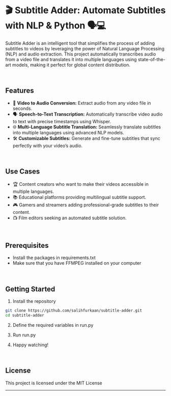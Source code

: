 # 🎬 Subtitle Adder: Automate Subtitles with NLP & Python 🗣️💻

Subtitle Adder is an intelligent tool that simplifies the process of adding subtitles to videos by leveraging the power of Natural Language Processing (NLP) and audio extraction. This project automatically transcribes audio from a video file and translates it into multiple languages using state-of-the-art models, making it perfect for global content distribution.

<br>

<h2> Features </h2>

- 🎥 **Video to Audio Conversion:** Extract audio from any video file in seconds.
- 🗣️ **Speech-to-Text Transcription:** Automatically transcribe video audio to text with precise timestamps using Whisper.
- 🌐 **Multi-Language Subtitle Translation:** Seamlessly translate subtitles into multiple languages using advanced NLP models.
- 🛠️ **Customizable Subtitles:** Generate and fine-tune subtitles that sync perfectly with your video’s audio.

<br>

<h2> Use Cases </h2>

- 🏆 Content creators who want to make their videos accessible in multiple languages.
- 📚 Educational platforms providing multilingual subtitle support.
- 🎮 Gamers and streamers adding professional-grade subtitles to their content.
- 📺 Film editors seeking an automated subtitle solution.

<br>

<h2> Prerequisites </h2>

- Install the packages in requirements.txt
- Make sure that you have FFMPEG installed on your computer

<br>

<h2> Getting Started </h2>

1. Install the repository

```bash
git clone https://github.com/salihfurkaan/subtitle-adder.git 
cd subtitle-adder
```

2. Define the required variables in run.py

3. Run run.py

4. Happy watching!

<br>

<h2> License </h2>

This project is licensed under the MIT License

---



